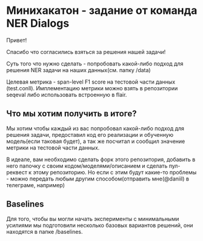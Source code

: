 # Минихакатон - задание от команда NER Dialogs
Привет!

Спасибо что согласились взяться за решения нашей задачи!

Суть того что нужно сделать - попробовать какой-либо подход для решения NER задачи на наших данных(см. папку  /data)

Целевая метрика - span-level F1 score на тестовой части данных (test.conll). Имплементацию метрики можно взять в репозитории seqeval либо использовать встроенную в flair.

## Что мы хотим получить в итоге?
Мы хотим чтобы каждый из вас попробовал какой-либо подход для решения задачи, предоставил код его реализации и обученную модель(если таковая будет), а так же посчитал и сообщил значение метрики на тестовой части данных.

В идеале, вам необходимо сделать форк этого репозитория, добавить в него папочку с своим кодом/моделями/описанием и сделать пул-реквест к этому репозиторию. Но если с этим будут какие-то проблемы - можно передать любым другим способом(отправить мне(@daniil) в телеграме, например)

## Baselines
Для того, чтобы вы могли начать эксперименты с минимальными усилиями мы подготовили несколько базовых вариантов решений, они находятся в папке /baselines.

